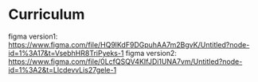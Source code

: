 # Curriculum
figma version1: https://www.figma.com/file/HQ9lKdF9DGpuhAA7m2BgvK/Untitled?node-id=1%3A17&t=VsebhHR8TriPyeks-1
figma version2: https://www.figma.com/file/0LcfQSQV4KIfJDi1UNA7vm/Untitled?node-id=1%3A2&t=LlcdevvLis27gele-1
